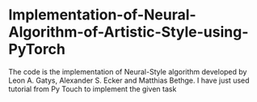 # Implementation-of-Neural-Algorithm-of-Artistic-Style-using-PyTorch
The code is the implementation of Neural-Style algorithm developed by Leon A. Gatys, Alexander S. Ecker and Matthias Bethge. I have just used tutorial from Py Touch to implement the given task

